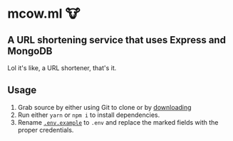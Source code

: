 # mcow.ml 🐮

## A URL shortening service that uses Express and MongoDB

Lol it's like, a URL shortener, that's it.

## Usage
1. Grab source by either using Git to clone or by [downloading](https://github.com/vanajmoorthy/mcow.ml/archive/master.zip)
2. Run either `yarn` or `npm i` to install dependencies.
3. Rename [`.env.example`](https://github.com/vanajmoorthy/mcow.ml/blob/master/.env.example) to `.env` and replace the marked fields with the proper credentials.
